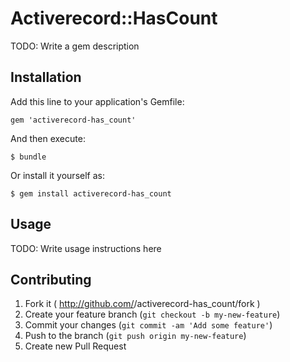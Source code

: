 # Activerecord::HasCount

TODO: Write a gem description

## Installation

Add this line to your application's Gemfile:

    gem 'activerecord-has_count'

And then execute:

    $ bundle

Or install it yourself as:

    $ gem install activerecord-has_count

## Usage

TODO: Write usage instructions here

## Contributing

1. Fork it ( http://github.com/<my-github-username>/activerecord-has_count/fork )
2. Create your feature branch (`git checkout -b my-new-feature`)
3. Commit your changes (`git commit -am 'Add some feature'`)
4. Push to the branch (`git push origin my-new-feature`)
5. Create new Pull Request
